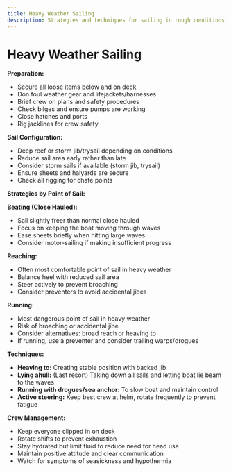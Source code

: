 ```yaml
---
title: Heavy Weather Sailing
description: Strategies and techniques for sailing in rough conditions
---
```


# Heavy Weather Sailing

**Preparation:**
- Secure all loose items below and on deck
- Don foul weather gear and lifejackets/harnesses
- Brief crew on plans and safety procedures
- Check bilges and ensure pumps are working
- Close hatches and ports
- Rig jacklines for crew safety

**Sail Configuration:**
- Deep reef or storm jib/trysail depending on conditions
- Reduce sail area early rather than late
- Consider storm sails if available (storm jib, trysail)
- Ensure sheets and halyards are secure
- Check all rigging for chafe points

**Strategies by Point of Sail:**

**Beating (Close Hauled):**
- Sail slightly freer than normal close hauled
- Focus on keeping the boat moving through waves
- Ease sheets briefly when hitting large waves
- Consider motor-sailing if making insufficient progress

**Reaching:**
- Often most comfortable point of sail in heavy weather
- Balance heel with reduced sail area
- Steer actively to prevent broaching
- Consider preventers to avoid accidental jibes

**Running:**
- Most dangerous point of sail in heavy weather
- Risk of broaching or accidental jibe
- Consider alternatives: broad reach or heaving to
- If running, use a preventer and consider trailing warps/drogues

**Techniques:**
- **Heaving to:** Creating stable position with backed jib
- **Lying ahull:** (Last resort) Taking down all sails and letting boat lie beam to the waves
- **Running with drogues/sea anchor:** To slow boat and maintain control
- **Active steering:** Keep best crew at helm, rotate frequently to prevent fatigue

**Crew Management:**
- Keep everyone clipped in on deck
- Rotate shifts to prevent exhaustion
- Stay hydrated but limit fluid to reduce need for head use
- Maintain positive attitude and clear communication
- Watch for symptoms of seasickness and hypothermia 